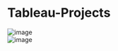# Tableau-Projects
![image](https://github.com/ri4090a53/Tableau-Projects/assets/131633144/692e5fb6-9bda-45f2-b8f1-ed474c4aac90)
<br>
![image](https://github.com/ri4090a53/Tableau-Projects/assets/131633144/bb7f59b8-e6f3-4623-894c-9de5d835d50e)
</br>
